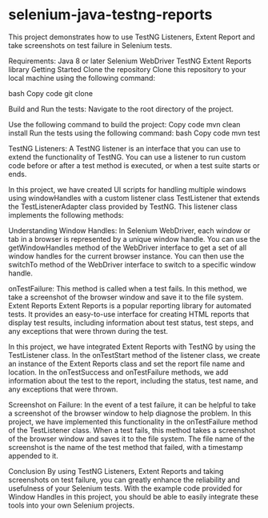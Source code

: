 # selenium-java-testng-reports
This project demonstrates how to use TestNG Listeners, Extent Report and take screenshots on test failure in Selenium tests.

Requirements:
Java 8 or later
Selenium WebDriver
TestNG
Extent Reports library
Getting Started
Clone the repository
Clone this repository to your local machine using the following command:

bash
Copy code
git clone

Build and Run the tests:
Navigate to the root directory of the project.

Use the following command to build the project:
Copy code
mvn clean install
Run the tests using the following command:
bash
Copy code
mvn test

TestNG Listeners:
A TestNG listener is an interface that you can use to extend the functionality of TestNG. You can use a listener to run custom code before or after a test method is executed, or when a test suite starts or ends.

In this project, we have created UI scripts for handling multiple windows using windowHandles with a custom listener class TestListener that extends the TestListenerAdapter class provided by TestNG. This listener class implements the following methods:

Understanding Window Handles:
In Selenium WebDriver, each window or tab in a browser is represented by a unique window handle. You can use the getWindowHandles method of the WebDriver interface to get a set of all window handles for the current browser instance. You can then use the switchTo method of the WebDriver interface to switch to a specific window handle.

onTestFailure: This method is called when a test fails. In this method, we take a screenshot of the browser window and save it to the file system.
Extent Reports
Extent Reports is a popular reporting library for automated tests. It provides an easy-to-use interface for creating HTML reports that display test results, including information about test status, test steps, and any exceptions that were thrown during the test.

In this project, we have integrated Extent Reports with TestNG by using the TestListener class. In the onTestStart method of the listener class, we create an instance of the Extent Reports class and set the report file name and location. In the onTestSuccess and onTestFailure methods, we add information about the test to the report, including the status, test name, and any exceptions that were thrown.

Screenshot on Failure:
In the event of a test failure, it can be helpful to take a screenshot of the browser window to help diagnose the problem. In this project, we have implemented this functionality in the onTestFailure method of the TestListener class. When a test fails, this method takes a screenshot of the browser window and saves it to the file system. The file name of the screenshot is the name of the test method that failed, with a timestamp appended to it.

Conclusion
By using TestNG Listeners, Extent Reports and taking screenshots on test failure, you can greatly enhance the reliability and usefulness of your Selenium tests. With the example code provided for Window Handles in this project, you should be able to easily integrate these tools into your own Selenium projects.
